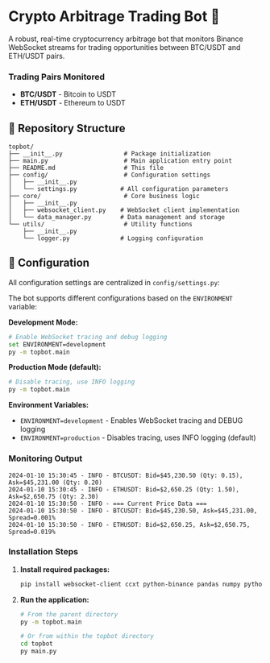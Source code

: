 # Crypto Arbitrage Trading Bot 🚀

A robust, real-time cryptocurrency arbitrage bot that monitors Binance WebSocket streams for trading opportunities between BTC/USDT and ETH/USDT pairs.

### Trading Pairs Monitored
- **BTC/USDT** - Bitcoin to USDT
- **ETH/USDT** - Ethereum to USDT

## 📂 Repository Structure
```
topbot/
├── __init__.py                 # Package initialization
├── main.py                     # Main application entry point
├── README.md                   # This file
├── config/                     # Configuration settings
│   ├── __init__.py
│   └── settings.py            # All configuration parameters
├── core/                       # Core business logic
│   ├── __init__.py
│   ├── websocket_client.py    # WebSocket client implementation
│   └── data_manager.py        # Data management and storage
└── utils/                      # Utility functions
    ├── __init__.py
    └── logger.py              # Logging configuration
```

## 🔧 Configuration
All configuration settings are centralized in `config/settings.py`:

The bot supports different configurations based on the `ENVIRONMENT` variable:

**Development Mode:**
```bash
# Enable WebSocket tracing and debug logging
set ENVIRONMENT=development
py -m topbot.main
```

**Production Mode (default):**
```bash
# Disable tracing, use INFO logging
py -m topbot.main
```

**Environment Variables:**
- `ENVIRONMENT=development` - Enables WebSocket tracing and DEBUG logging
- `ENVIRONMENT=production` - Disables tracing, uses INFO logging (default)

### Monitoring Output
```
2024-01-10 15:30:45 - INFO - BTCUSDT: Bid=$45,230.50 (Qty: 0.15), Ask=$45,231.00 (Qty: 0.20)
2024-01-10 15:30:45 - INFO - ETHUSDT: Bid=$2,650.25 (Qty: 1.50), Ask=$2,650.75 (Qty: 2.30)
2024-01-10 15:30:50 - INFO - === Current Price Data ===
2024-01-10 15:30:50 - INFO - BTCUSDT: Bid=$45,230.50, Ask=$45,231.00, Spread=0.001%
2024-01-10 15:30:50 - INFO - ETHUSDT: Bid=$2,650.25, Ask=$2,650.75, Spread=0.019%
```

### Installation Steps

1. **Install required packages:**
   ```bash
   pip install websocket-client ccxt python-binance pandas numpy python-dotenv
   ```

2. **Run the application:**
   ```bash
   # From the parent directory
   py -m topbot.main
   
   # Or from within the topbot directory
   cd topbot
   py main.py
   ```
